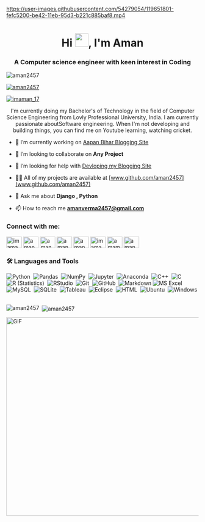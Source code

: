 


https://user-images.githubusercontent.com/54279054/119651801-fefc5200-be42-11eb-95d3-b221c885baf8.mp4


<h1 align="center">Hi <img height="35" src='https://raw.githubusercontent.com/iampavangandhi/iampavangandhi/master/gifs/Hi.gif'></img>, I'm Aman</h1>
<h3 align="center">A Computer science engineer with keen interest in Coding
</h3>

<p align="left"> <img src="https://komarev.com/ghpvc/?username=aman2457&label=Profile%20views&color=0e75b6&style=flat" alt="aman2457" /> </p>

<p align="left"> <a href="https://github.com/ryo-ma/github-profile-trophy"><img src="https://github-profile-trophy.vercel.app/?username=aman2457" alt="aman2457" /></a> </p>

<p align="left"> <a href="https://twitter.com/imaman_17" target="blank"><img src="https://img.shields.io/twitter/follow/imaman_17?logo=twitter&style=for-the-badge" alt="imaman_17" /></a> </p>
<p align="center">
I'm currently doing my Bachelor's of Technology in the field of Computer Science Engineering from Lovly Professional University, India.
I am currently passionate aboutSoftware engineering.
When I'm not developing and building things, you can find me on Youtube learning, watching cricket.

- 🔭 I’m currently working on [Aapan Bihar Blogging Site](aapanbihar.herokuapp.com)

- 👯 I’m looking to collaborate on **Any Project**

- 🤝 I’m looking for help with [Devloping my Blogging Site](aapanbihar.herokuapp.com)

- 👨‍💻 All of my projects are available at [www.github.com/aman2457](www.github.com/aman2457)

- 💬 Ask me about **Django , Python**

- 📫 How to reach me **amanverma2457@gmail.com**

<p align="left">
<h3 align="left">Connect with me:</h3>
<a href="https://twitter.com/imaman_17" target="blank"><img align="center" src="https://uxwing.com/wp-content/themes/uxwing/download/10-brands-and-social-media/twitter-color.svg" alt="imaman_17" height="30" width="40" /></a>
<a href="https://linkedin.com/in/aman2457" target="blank"><img align="center" src="https://uxwing.com/wp-content/themes/uxwing/download/10-brands-and-social-media/linkedin-square-color.svg" alt="aman2457" height="30" width="40" /></a>
<a href="https://stackoverflow.com/users/aman2457" target="blank"><img align="center" src="https://uxwing.com/wp-content/themes/uxwing/download/10-brands-and-social-media/stackoverflow-color.svg" alt="aman2457" height="30" width="40" /></a>
<a href="https://kaggle.com/aman2457" target="blank"><img align="center" src="https://cdn3.iconfinder.com/data/icons/logos-and-brands-adobe/512/189_Kaggle-512.png" alt="aman2457" height="30" width="40" /></a>
<a href="https://fb.com/aman.2457" target="blank"><img align="center" src="https://uxwing.com/wp-content/themes/uxwing/download/10-brands-and-social-media/facebook-square-color.svg" alt="aman.2457" height="30" width="40" /></a>
<a href="https://instagram.com/imaman_17" target="blank"><img align="center" src="https://uxwing.com/wp-content/themes/uxwing/download/10-brands-and-social-media/instagram-color.svg" alt="imaman_17" height="30" width="40" /></a>
<a href="https://www.hackerrank.com/amamverma2457" target="blank"><img align="center" src="https://cdn4.iconfinder.com/data/icons/logos-and-brands/512/160_Hackerrank_logo_logos-512.png" alt="amamverma2457" height="30" width="40" /></a>
<a href="https://auth.geeksforgeeks.org/user/amanverma2457" target="blank"><img align="center" src="https://media.geeksforgeeks.org/wp-content/cdn-uploads/gfg_200x200-min.png" alt="amanverma2457" height="30" width="40" /></a>
</p>


### 🛠 Languages and Tools

![Python](https://img.shields.io/badge/-Python-333333?style=flat&logo=python)&nbsp;
![Pandas](https://img.shields.io/badge/-Pandas-333333?style=flat&logo=pandas)&nbsp;
![NumPy](https://img.shields.io/badge/-NumPy-333333?style=flat&logo=numpy)&nbsp;
![Jupyter](https://img.shields.io/badge/-Jupyter-333333?style=flat&logo=Jupyter)&nbsp;
![Anaconda](https://img.shields.io/badge/-Anaconda-333333?style=flat&logo=Anaconda)&nbsp;
![C++](https://img.shields.io/badge/-C++-333333?style=flat&logo=C%2B%2B&logoColor=00599C)&nbsp;
![C](https://img.shields.io/badge/-C-333333?style=flat&logo=C&logoColor=A8B9CC)&nbsp;
![R (Statistics)](https://img.shields.io/badge/-R-333333?style=flat&logo=R&logoColor=276DC3)&nbsp;
![RStudio](https://img.shields.io/badge/-RStudio-333333?style=flat&logo=rstudio)&nbsp;
![Git](https://img.shields.io/badge/-Git-333333?style=flat&logo=git)&nbsp;
![GitHub](https://img.shields.io/badge/-GitHub-333333?style=flat&logo=github)&nbsp;
![Markdown](https://img.shields.io/badge/-Markdown-333333?style=flat&logo=markdown)
![MS Excel](https://img.shields.io/twitter/url?color=333333&label=MS%20Excel&logo=Microsoft%20Excel&url=https%3A%2F%2Fimg.shields.io%2Fbadge%2F-Windows-333333%3Fstyle%3Dflat%26logo%3DWindows)&nbsp;
![MySQL](https://img.shields.io/twitter/url?color=000000&label=MySQL&logo=MySQL&url=https%3A%2F%2Fimg.shields.io%2Fbadge%2F-Windows-333333%3Fstyle%3Dflat%26logo%3DWindows)&nbsp;
![SQLite](https://img.shields.io/badge/-SQLite-333333?style=flat&logo=SQLite)&nbsp;
![Tableau](https://img.shields.io/badge/-Tableau-333333?style=flat&logo=Tableau)&nbsp;
![Eclipse](https://img.shields.io/badge/-Eclipse-333333?style=flat&logo=eclipse-ide&logoColor=2C2255)&nbsp;
![HTML](https://img.shields.io/badge/-HTML-333333?style=flat&logo=HTML5)&nbsp;
![Ubuntu](https://img.shields.io/badge/-Ubuntu-333333?style=flat&logo=Ubuntu)&nbsp;
![Windows](https://img.shields.io/badge/-Windows-333333?style=flat&logo=Windows)&nbsp;


<p><img align="left" src="https://github-readme-stats.vercel.app/api/top-langs/?username=aman2457&layout=compact" alt="aman2457" /></p>

<p>&nbsp;<img align="center" src="https://github-readme-stats.vercel.app/api?username=aman2457&show_icons=true" alt="aman2457" /></p>

<div>

<img align="center" alt="GIF" src="https://media.giphy.com/media/h408T6Y5GfmXBKW62l/giphy.gif" width="750" height="520" /></div>
